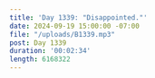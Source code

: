 ```yaml
---
title: 'Day 1339: "Disappointed."'
date: 2024-09-19 15:00:00 -07:00
file: "/uploads/B1339.mp3"
post: Day 1339
duration: '00:02:34'
length: 6168322
---
```


